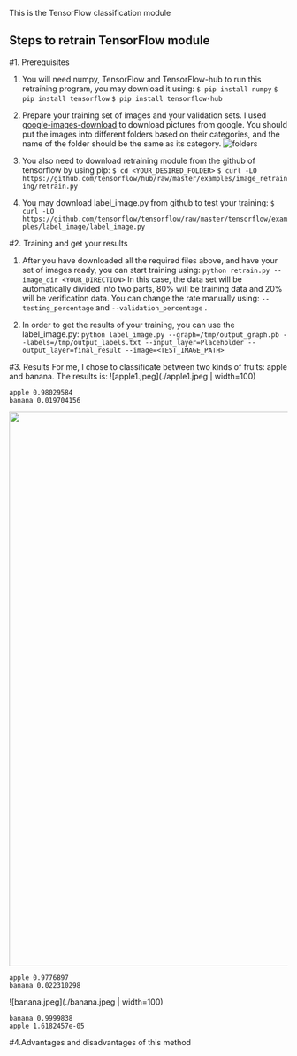 This is the TensorFlow classification module
## Steps to retrain TensorFlow module
#1. Prerequisites
1. You will need numpy, TensorFlow and TensorFlow-hub to run this retraining program, you may download it using:
```$ pip install numpy```
```$ pip install tensorflow```
```$ pip install tensorflow-hub```

2. Prepare your training set of images and your validation sets. I used [google-images-download](https://github.com/hardikvasa/google-images-download) to download pictures from google. You should put the images into different folders based on their categories, and the name of the folder should be the same as its category. ![folders](./folders.png)

3. You also need to download retraining module from the github of tensorflow by using pip:
```$ cd <YOUR_DESIRED_FOLDER>```
```$ curl -LO https://github.com/tensorflow/hub/raw/master/examples/image_retraining/retrain.py```

4. You may download label_image.py from github to test your training:
```$ curl -LO https://github.com/tensorflow/tensorflow/raw/master/tensorflow/examples/label_image/label_image.py```

#2. Training and get your results
1. After you have downloaded all the required files above, and have your set of images ready, you can start training using:
```python retrain.py --image_dir <YOUR_DIRECTION>```
In this case, the data set will be automatically divided into two parts, 80% will be training data and 20% will be verification data. You can change the rate manually using: ```--testing_percentage``` and ```--validation_percentage``` .

2. In order to get the results of your training, you can use the label_image.py:
```python label_image.py --graph=/tmp/output_graph.pb --labels=/tmp/output_labels.txt --input_layer=Placeholder --output_layer=final_result --image=<TEST_IMAGE_PATH>```

#3. Results
For me, I chose to classificate between two kinds of fruits: apple and banana. The results is:
![apple1.jpeg](./apple1.jpeg | width=100)
```
apple 0.98029584
banana 0.019704156
```
<img src="./apple2.jpeg" width="1000">

```
apple 0.9776897
banana 0.022310298
```
![banana.jpeg](./banana.jpeg | width=100)
```
banana 0.9999838
apple 1.6182457e-05
```
#4.Advantages and disadvantages of this method
